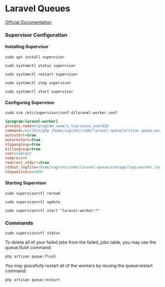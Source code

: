 # Laravel Queues

[Official Documentation](https://laravel.com/docs/queues)

### Supervisor Configuration

#### Installing Supervisor

```shell
sudo apt install supervisor
```

```shell
sudo systemctl status supervisor

sudo systemctl restart supervisor

sudo systemctl stop supervisor

sudo systemctl start supervisor
```

#### Configuring Supervisor

```shell
sudo vim /etc/supervisor/conf.d/laravel-worker.conf
```

```ini
[program:laravel-worker]
process_name=%(program_name)s_%(process_num)02d
command=/usr/bin/php /home/vagrant/code/laravel-queue/artisan queue:work
autostart=true
autorestart=true
stopasgroup=true
killasgroup=true
user=vagrant
numprocs=8
redirect_stderr=true
stdout_logfile=/home/vagrant/code/laravel-queue/storage/logs/worker.log
stopwaitsecs=3600
```

#### Starting Supervisor

```shell
sudo supervisorctl reread
```

```shell
sudo supervisorctl update
```

```shell
sudo supervisorctl start "laravel-worker:*"
```

### Commands

```shell
sudo supervisorctl status
```

To delete all of your failed jobs from the failed_jobs table, you may use the queue:flush command:

```shell
php artisan queue:flush
```

You may gracefully restart all of the workers by issuing the queue:restart command:

```shell
php artisan queue:restart
```
